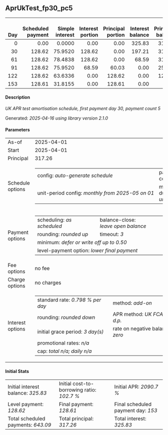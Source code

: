 <h2>AprUkTest_fp30_pc5</h2>
<table>
    <thead style="vertical-align: bottom;">
        <th style="text-align: right;">Day</th>
        <th style="text-align: right;">Scheduled payment</th>
        <th style="text-align: right;">Simple interest</th>
        <th style="text-align: right;">Interest portion</th>
        <th style="text-align: right;">Principal portion</th>
        <th style="text-align: right;">Interest balance</th>
        <th style="text-align: right;">Principal balance</th>
        <th style="text-align: right;">Total simple interest</th>
        <th style="text-align: right;">Total interest</th>
        <th style="text-align: right;">Total principal</th>
    </thead>
    <tr style="text-align: right;">
        <td class="ci00">0</td>
        <td class="ci01" style="white-space: nowrap;">0.00</td>
        <td class="ci02">0.0000</td>
        <td class="ci03">0.00</td>
        <td class="ci04">0.00</td>
        <td class="ci05">325.83</td>
        <td class="ci06">317.26</td>
        <td class="ci07">0.0000</td>
        <td class="ci08">0.00</td>
        <td class="ci09">0.00</td>
    </tr>
    <tr style="text-align: right;">
        <td class="ci00">30</td>
        <td class="ci01" style="white-space: nowrap;">128.62</td>
        <td class="ci02">75.9520</td>
        <td class="ci03">128.62</td>
        <td class="ci04">0.00</td>
        <td class="ci05">197.21</td>
        <td class="ci06">317.26</td>
        <td class="ci07">75.9520</td>
        <td class="ci08">128.62</td>
        <td class="ci09">0.00</td>
    </tr>
    <tr style="text-align: right;">
        <td class="ci00">61</td>
        <td class="ci01" style="white-space: nowrap;">128.62</td>
        <td class="ci02">78.4838</td>
        <td class="ci03">128.62</td>
        <td class="ci04">0.00</td>
        <td class="ci05">68.59</td>
        <td class="ci06">317.26</td>
        <td class="ci07">154.4358</td>
        <td class="ci08">257.24</td>
        <td class="ci09">0.00</td>
    </tr>
    <tr style="text-align: right;">
        <td class="ci00">91</td>
        <td class="ci01" style="white-space: nowrap;">128.62</td>
        <td class="ci02">75.9520</td>
        <td class="ci03">68.59</td>
        <td class="ci04">60.03</td>
        <td class="ci05">0.00</td>
        <td class="ci06">257.23</td>
        <td class="ci07">230.3879</td>
        <td class="ci08">325.83</td>
        <td class="ci09">60.03</td>
    </tr>
    <tr style="text-align: right;">
        <td class="ci00">122</td>
        <td class="ci01" style="white-space: nowrap;">128.62</td>
        <td class="ci02">63.6336</td>
        <td class="ci03">0.00</td>
        <td class="ci04">128.62</td>
        <td class="ci05">0.00</td>
        <td class="ci06">128.61</td>
        <td class="ci07">294.0214</td>
        <td class="ci08">325.83</td>
        <td class="ci09">188.65</td>
    </tr>
    <tr style="text-align: right;">
        <td class="ci00">153</td>
        <td class="ci01" style="white-space: nowrap;">128.61</td>
        <td class="ci02">31.8155</td>
        <td class="ci03">0.00</td>
        <td class="ci04">128.61</td>
        <td class="ci05">0.00</td>
        <td class="ci06">0.00</td>
        <td class="ci07">325.8370</td>
        <td class="ci08">325.83</td>
        <td class="ci09">317.26</td>
    </tr>
</table>
<h4>Description</h4>
<p><i>UK APR test amortisation schedule, first payment day 30, payment count 5</i></p>
<p>Generated: <i>2025-04-16 using library version 2.1.0</i></p>
<h4>Parameters</h4>
<table>
    <tr>
        <td>As-of</td>
        <td>2025-04-01</td>
    </tr>
    <tr>
        <td>Start</td>
        <td>2025-04-01</td>
    </tr>
    <tr>
        <td>Principal</td>
        <td>317.26</td>
    </tr>
    <tr>
        <td>Schedule options</td>
        <td>
            <table>
                <tr>
                    <td>config: <i>auto-generate schedule</i></td>
                    <td>payment count: <i>5</i></td>
                </tr>
                <tr>
                    <td style="white-space: nowrap;">unit-period config: <i>monthly from 2025-05 on 01</i></td>
                    <td>max duration: <i>unlimited</i></td>
                </tr>
            </table>
        </td>
    </tr>
    <tr>
        <td>Payment options</td>
        <td>
            <table>
                <tr>
                    <td>scheduling: <i>as scheduled</i></td>
                    <td>balance-close: <i>leave&nbsp;open&nbsp;balance</i></td>
                </tr>
                <tr>
                    <td>rounding: <i>rounded up</i></td>
                    <td>timeout: <i>3</i></td>
                </tr>
                <tr>
                    <td colspan='2'>minimum: <i>defer&nbsp;or&nbsp;write&nbsp;off&nbsp;up&nbsp;to&nbsp;0.50</i></td>
                </tr>
                <tr>
                    <td colspan='2'>level-payment option: <i>lower&nbsp;final&nbsp;payment</i></td>
                </tr>
            </table>
        </td>
    </tr>
    <tr>
        <td>Fee options</td>
        <td>no fee
        </td>
    </tr>
    <tr>
        <td>Charge options</td>
        <td>no charges
        </td>
    </tr>
    <tr>
        <td>Interest options</td>
        <td>
            <table>
                <tr>
                    <td>standard rate: <i>0.798 % per day</i></td>
                    <td>method: <i>add-on</i></td>
                </tr>
                <tr>
                    <td>rounding: <i>rounded down</i></td>
                    <td>APR method: <i>UK FCA to 1 d.p.</i></td>
                </tr>
                <tr>
                    <td>initial grace period: <i>3 day(s)</i></td>
                    <td>rate on negative balance: <i>zero</i></td>
                </tr>
                <tr>
                    <td colspan="2">promotional rates: <i><i>n/a</i></i></td>
                </tr>
                <tr>
                    <td colspan="2">cap: <i>total <i>n/a</i>; daily <i>n/a</i></td>
                </tr>
            </table>
        </td>
    </tr>
</table>
<h4>Initial Stats</h4>
<table>
    <tr>
        <td>Initial interest balance: <i>325.83</i></td>
        <td>Initial cost-to-borrowing ratio: <i>102.7 %</i></td>
        <td>Initial APR: <i>2090.7 %</i></td>
    </tr>
    <tr>
        <td>Level payment: <i>128.62</i></td>
        <td>Final payment: <i>128.61</i></td>
        <td>Final scheduled payment day: <i>153</i></td>
    </tr>
    <tr>
        <td>Total scheduled payments: <i>643.09</i></td>
        <td>Total principal: <i>317.26</i></td>
        <td>Total interest: <i>325.83</i></td>
    </tr>
</table>
